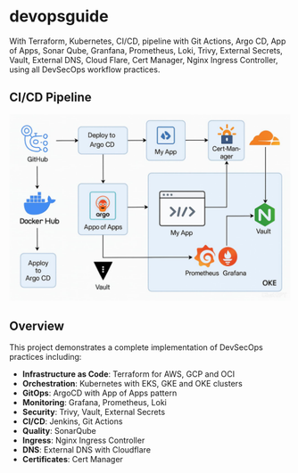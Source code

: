 # devopsguide
With Terraform, Kubernetes, CI/CD, pipeline with Git Actions, Argo CD, App of Apps, Sonar Qube, Granfana, Prometheus, Loki, Trivy, External Secrets, Vault, External DNS, Cloud Flare, Cert Manager, Nginx Ingress Controller, using all DevSecOps workflow practices.

## CI/CD Pipeline

![CI/CD Pipeline](./ci_cd_pipeline.jpeg)

## Overview

This project demonstrates a complete implementation of DevSecOps practices including:

- **Infrastructure as Code**: Terraform for AWS, GCP and OCI
- **Orchestration**: Kubernetes with EKS, GKE and OKE clusters
- **GitOps**: ArgoCD with App of Apps pattern
- **Monitoring**: Grafana, Prometheus, Loki
- **Security**: Trivy, Vault, External Secrets
- **CI/CD**: Jenkins, Git Actions
- **Quality**: SonarQube
- **Ingress**: Nginx Ingress Controller
- **DNS**: External DNS with Cloudflare
- **Certificates**: Cert Manager


